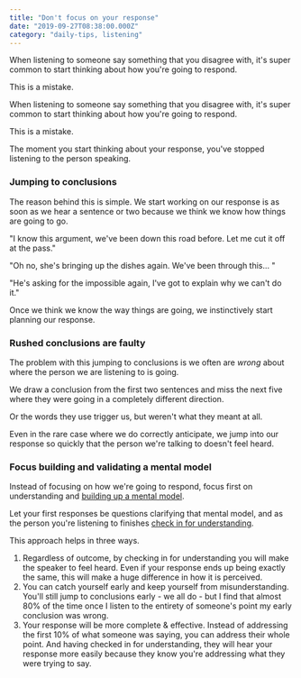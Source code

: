 ```yaml
---
title: "Don't focus on your response"
date: "2019-09-27T08:38:00.000Z"
category: "daily-tips, listening"
---
```


When listening to someone say something that you disagree with, it's super common to start thinking about how you're going to respond.

This is a mistake. 

<!-- more -->

When listening to someone say something that you disagree with, it's super common to start thinking about how you're going to respond.

This is a mistake. 


The moment you start thinking about your response, you've stopped listening to the person speaking.

### Jumping to conclusions

The reason behind this is simple. We start working on our response is as soon as we hear a sentence or two because we think we know how things are going to go.

"I know this argument, we've been down this road before. Let me cut it off at the pass."

"Oh no, she's bringing up the dishes again. We've been through this... "

"He's asking for the impossible again, I've got to explain why we can't do it."

Once we think we know the way things are going, we instinctively start planning our response.

### Rushed conclusions are faulty

The problem with this jumping to conclusions is we often are _wrong_ about where the person we are listening to is going.

We draw a conclusion from the first two sentences and miss the next five where they were going in a completely different direction.

Or the words they use trigger us, but weren't what they meant at all.

Even in the rare case where we do correctly anticipate, we jump into our response so quickly that the person we're talking to doesn't feel heard.

### Focus building and validating a mental model

Instead of focusing on how we're going to respond, focus first on understanding and [building up a mental model](https://www.speakwritelisten.com/blog/9-17-mental-models-make-better-questions).

Let your first responses be questions clarifying that mental model, and as the person you're listening to finishes [check in for understanding](https://www.speakwritelisten.com/blog/9-19-check-in-for-understanding).

This approach helps in three ways.

1. Regardless of outcome, by checking in for understanding you will make the speaker to feel heard. Even if your response ends up being exactly the same, this will make a huge difference in how it is perceived.
2. You can catch yourself early and keep yourself from misunderstanding. You'll still jump to conclusions early - we all do - but I find that almost 80% of the time once I listen to the entirety of someone's point my early conclusion was wrong.
3. Your response will be more complete & effective. Instead of addressing the first 10% of what someone was saying, you can address their whole point. And having checked in for understanding, they will hear your response more easily because they know you're addressing what they were trying to say.
